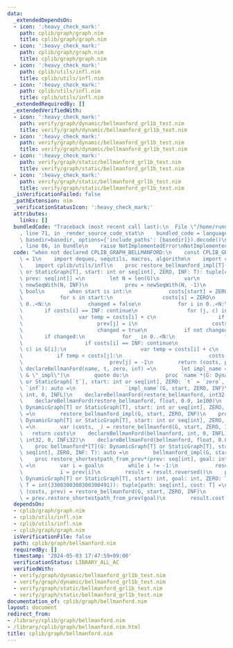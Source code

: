 ```yaml
---
data:
  _extendedDependsOn:
  - icon: ':heavy_check_mark:'
    path: cplib/graph/graph.nim
    title: cplib/graph/graph.nim
  - icon: ':heavy_check_mark:'
    path: cplib/graph/graph.nim
    title: cplib/graph/graph.nim
  - icon: ':heavy_check_mark:'
    path: cplib/utils/infl.nim
    title: cplib/utils/infl.nim
  - icon: ':heavy_check_mark:'
    path: cplib/utils/infl.nim
    title: cplib/utils/infl.nim
  _extendedRequiredBy: []
  _extendedVerifiedWith:
  - icon: ':heavy_check_mark:'
    path: verify/graph/dynamic/bellmanford_grl1b_test.nim
    title: verify/graph/dynamic/bellmanford_grl1b_test.nim
  - icon: ':heavy_check_mark:'
    path: verify/graph/dynamic/bellmanford_grl1b_test.nim
    title: verify/graph/dynamic/bellmanford_grl1b_test.nim
  - icon: ':heavy_check_mark:'
    path: verify/graph/static/bellmanford_grl1b_test.nim
    title: verify/graph/static/bellmanford_grl1b_test.nim
  - icon: ':heavy_check_mark:'
    path: verify/graph/static/bellmanford_grl1b_test.nim
    title: verify/graph/static/bellmanford_grl1b_test.nim
  _isVerificationFailed: false
  _pathExtension: nim
  _verificationStatusIcon: ':heavy_check_mark:'
  attributes:
    links: []
  bundledCode: "Traceback (most recent call last):\n  File \"/home/runner/.local/lib/python3.10/site-packages/onlinejudge_verify/documentation/build.py\"\
    , line 71, in _render_source_code_stat\n    bundled_code = language.bundle(stat.path,\
    \ basedir=basedir, options={'include_paths': [basedir]}).decode()\n  File \"/home/runner/.local/lib/python3.10/site-packages/onlinejudge_verify/languages/nim.py\"\
    , line 86, in bundle\n    raise NotImplementedError\nNotImplementedError\n"
  code: "when not declared CPLIB_GRAPH_BELLMANFORD:\n    const CPLIB_GRAPH_BELLMANFORD*\
    \ = 1\n    import deques, sequtils, macros, algorithm\n    import cplib/graph/graph\n\
    \    import cplib/utils/infl\n    proc restore_bellmanford_impl[T](G: DynamicGraph[T]\
    \ or StaticGraph[T], start: int or seq[int], ZERO, INF: T): tuple[costs: seq[T],\
    \ prev: seq[int]] =\n        let N = len(G)\n        var\n            costs =\
    \ newSeqWith(N, INF)\n            prev = newSeqWith(N, -1)\n            changed:\
    \ bool\n        when start is int:\n            costs[start] = ZERO\n        else:\n\
    \            for s in start:\n                costs[s] = ZERO\n        for _ in\
    \ 0..<N:\n            changed = false\n            for i in 0..<N:\n         \
    \       if costs[i] == INF: continue\n                for (j, c) in G[i]:\n  \
    \                  var temp = costs[i] + c\n                    if temp < costs[j]:\n\
    \                        prev[j] = i\n                        costs[j] = temp\n\
    \                        changed = true\n            if not changed: break\n \
    \       if changed:\n            for _ in 0..<N:\n                for i in 0..<N:\n\
    \                    if costs[i] == INF: continue\n                    for (j,\
    \ c) in G[i]:\n                        var temp = costs[i] + c\n             \
    \           if temp < costs[j]:\n                            costs[j] = -INF\n\
    \                            prev[j] = -1\n        return (costs, prev)\n    macro\
    \ declareBellmanFord(name, t, zero, inf) =\n        let impl_name = ident($`name`\
    \ & \"_impl\")\n        quote do:\n            proc `name`*(G: DynamicGraph[`t`]\
    \ or StaticGraph[`t`], start: int or seq[int], ZERO: `t` = `zero`, INF: `t` =\
    \ `inf`): auto =\n                `impl_name`(G, start, ZERO, INF)\n    declareBellmanFord(restore_bellmanford,\
    \ int, 0, INFL)\n    declareBellmanFord(restore_bellmanford, int32, 0, INFi32)\n\
    \    declareBellmanFord(restore_bellmanford, float, 0.0, 1e100)\n    proc restore_bellmanford*[T](G:\
    \ DynamicGraph[T] or StaticGraph[T], start: int or seq[int], ZERO, INF: T): auto\
    \ =\n        restore_bellmanford_impl(G, start, ZERO, INF)\n    proc bellmanford_impl[T](G:\
    \ DynamicGraph[T] or StaticGraph[T], start: int or seq[int], ZERO, INF: T): auto\
    \ =\n        var (costs, _) = restore_bellmanford(G, start, ZERO, INF)\n     \
    \   return costs\n    declareBellmanFord(bellmanford, int, 0, INFL)\n    declareBellmanFord(bellmanford,\
    \ int32, 0, INFi32)\n    declareBellmanFord(bellmanford, float, 0.0, 1e100)\n\
    \    proc bellmanford*[T](G: DynamicGraph[T] or StaticGraph[T], start: int or\
    \ seq[int], ZERO, INF: T): auto =\n        bellmanford_impl(G, start, ZERO, INF)\n\
    \    proc restore_shortestpath_from_prev*(prev: seq[int], goal: int): seq[int]\
    \ =\n        var i = goal\n        while i != -1:\n            result.add(i)\n\
    \            i = prev[i]\n        result = result.reversed()\n    proc shortest_path*[T](G:\
    \ DynamicGraph[T] or StaticGraph[T], start: int, goal: int, ZERO: T = 0, INF:\
    \ T = int(3300300300300300491)): tuple[path: seq[int], cost: T] =\n        var\
    \ (costs, prev) = restore_bellmanford(G, start, ZERO, INF)\n        result.path\
    \ = prev.restore_shortestpath_from_prev(goal)\n        result.cost = costs[goal]\n"
  dependsOn:
  - cplib/graph/graph.nim
  - cplib/utils/infl.nim
  - cplib/utils/infl.nim
  - cplib/graph/graph.nim
  isVerificationFile: false
  path: cplib/graph/bellmanford.nim
  requiredBy: []
  timestamp: '2024-05-03 17:47:59+09:00'
  verificationStatus: LIBRARY_ALL_AC
  verifiedWith:
  - verify/graph/dynamic/bellmanford_grl1b_test.nim
  - verify/graph/dynamic/bellmanford_grl1b_test.nim
  - verify/graph/static/bellmanford_grl1b_test.nim
  - verify/graph/static/bellmanford_grl1b_test.nim
documentation_of: cplib/graph/bellmanford.nim
layout: document
redirect_from:
- /library/cplib/graph/bellmanford.nim
- /library/cplib/graph/bellmanford.nim.html
title: cplib/graph/bellmanford.nim
---
```

